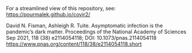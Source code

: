 For a streamlined view of this repository, see: https://pourmalek.github.io/covir2/  


David N. Fisman, Ashleigh R. Tuite. Asymptomatic infection is the pandemic’s dark matter. Proceedings of the National Academy of Sciences Sep 2021, 118 (38) e2114054118; DOI: 10.1073/pnas.2114054118 https://www.pnas.org/content/118/38/e2114054118.short



